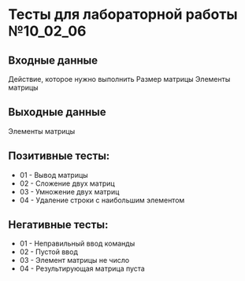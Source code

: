 # Тесты для лабораторной работы №10_02_06
## Входные данные
Действие, которое нужно выполнить
Размер матрицы
Элементы матрицы
## Выходные данные
Элементы матрицы
## Позитивные тесты:
- 01 - Вывод матрицы
- 02 - Сложение двух матриц
- 03 - Умножение двух матриц
- 04 - Удаление строки с наибольшим элементом
## Негативные тесты:
- 01 - Неправильный ввод команды
- 02 - Пустой ввод
- 03 - Элемент матрицы не число
- 04 - Результирующая матрица пуста
